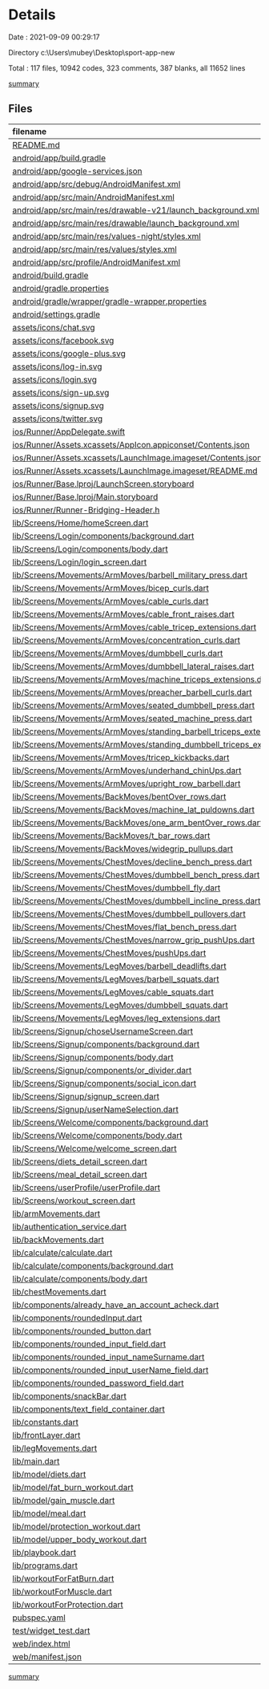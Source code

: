 # Details

Date : 2021-09-09 00:29:17

Directory c:\Users\mubey\Desktop\sport-app-new

Total : 117 files,  10942 codes, 323 comments, 387 blanks, all 11652 lines

[summary](results.md)

## Files
| filename | language | code | comment | blank | total |
| :--- | :--- | ---: | ---: | ---: | ---: |
| [README.md](/README.md) | Markdown | 10 | 0 | 7 | 17 |
| [android/app/build.gradle](/android/app/build.gradle) | Groovy | 51 | 3 | 14 | 68 |
| [android/app/google-services.json](/android/app/google-services.json) | JSON | 39 | 0 | 0 | 39 |
| [android/app/src/debug/AndroidManifest.xml](/android/app/src/debug/AndroidManifest.xml) | XML | 4 | 3 | 1 | 8 |
| [android/app/src/main/AndroidManifest.xml](/android/app/src/main/AndroidManifest.xml) | XML | 34 | 11 | 2 | 47 |
| [android/app/src/main/res/drawable-v21/launch_background.xml](/android/app/src/main/res/drawable-v21/launch_background.xml) | XML | 4 | 7 | 2 | 13 |
| [android/app/src/main/res/drawable/launch_background.xml](/android/app/src/main/res/drawable/launch_background.xml) | XML | 4 | 7 | 2 | 13 |
| [android/app/src/main/res/values-night/styles.xml](/android/app/src/main/res/values-night/styles.xml) | XML | 9 | 9 | 1 | 19 |
| [android/app/src/main/res/values/styles.xml](/android/app/src/main/res/values/styles.xml) | XML | 9 | 9 | 1 | 19 |
| [android/app/src/profile/AndroidManifest.xml](/android/app/src/profile/AndroidManifest.xml) | XML | 4 | 3 | 1 | 8 |
| [android/build.gradle](/android/build.gradle) | Groovy | 28 | 0 | 5 | 33 |
| [android/gradle.properties](/android/gradle.properties) | Properties | 3 | 0 | 1 | 4 |
| [android/gradle/wrapper/gradle-wrapper.properties](/android/gradle/wrapper/gradle-wrapper.properties) | Properties | 5 | 1 | 1 | 7 |
| [android/settings.gradle](/android/settings.gradle) | Groovy | 19 | 0 | 6 | 25 |
| [assets/icons/chat.svg](/assets/icons/chat.svg) | XML | 134 | 1 | 0 | 135 |
| [assets/icons/facebook.svg](/assets/icons/facebook.svg) | XML | 1 | 0 | 0 | 1 |
| [assets/icons/google-plus.svg](/assets/icons/google-plus.svg) | XML | 46 | 1 | 1 | 48 |
| [assets/icons/log-in.svg](/assets/icons/log-in.svg) | XML | 278 | 0 | 2 | 280 |
| [assets/icons/login.svg](/assets/icons/login.svg) | XML | 151 | 1 | 0 | 152 |
| [assets/icons/sign-up.svg](/assets/icons/sign-up.svg) | XML | 428 | 0 | 2 | 430 |
| [assets/icons/signup.svg](/assets/icons/signup.svg) | XML | 80 | 1 | 0 | 81 |
| [assets/icons/twitter.svg](/assets/icons/twitter.svg) | XML | 46 | 1 | 1 | 48 |
| [ios/Runner/AppDelegate.swift](/ios/Runner/AppDelegate.swift) | Swift | 12 | 0 | 2 | 14 |
| [ios/Runner/Assets.xcassets/AppIcon.appiconset/Contents.json](/ios/Runner/Assets.xcassets/AppIcon.appiconset/Contents.json) | JSON | 122 | 0 | 1 | 123 |
| [ios/Runner/Assets.xcassets/LaunchImage.imageset/Contents.json](/ios/Runner/Assets.xcassets/LaunchImage.imageset/Contents.json) | JSON | 23 | 0 | 1 | 24 |
| [ios/Runner/Assets.xcassets/LaunchImage.imageset/README.md](/ios/Runner/Assets.xcassets/LaunchImage.imageset/README.md) | Markdown | 3 | 0 | 2 | 5 |
| [ios/Runner/Base.lproj/LaunchScreen.storyboard](/ios/Runner/Base.lproj/LaunchScreen.storyboard) | XML | 36 | 1 | 1 | 38 |
| [ios/Runner/Base.lproj/Main.storyboard](/ios/Runner/Base.lproj/Main.storyboard) | XML | 25 | 1 | 1 | 27 |
| [ios/Runner/Runner-Bridging-Header.h](/ios/Runner/Runner-Bridging-Header.h) | C++ | 1 | 0 | 1 | 2 |
| [lib/Screens/Home/homeScreen.dart](/lib/Screens/Home/homeScreen.dart) | Dart | 122 | 5 | 4 | 131 |
| [lib/Screens/Login/components/background.dart](/lib/Screens/Login/components/background.dart) | Dart | 38 | 2 | 3 | 43 |
| [lib/Screens/Login/components/body.dart](/lib/Screens/Login/components/body.dart) | Dart | 113 | 60 | 7 | 180 |
| [lib/Screens/Login/login_screen.dart](/lib/Screens/Login/login_screen.dart) | Dart | 10 | 0 | 2 | 12 |
| [lib/Screens/Movements/ArmMoves/barbell_military_press.dart](/lib/Screens/Movements/ArmMoves/barbell_military_press.dart) | Dart | 82 | 0 | 2 | 84 |
| [lib/Screens/Movements/ArmMoves/bicep_curls.dart](/lib/Screens/Movements/ArmMoves/bicep_curls.dart) | Dart | 85 | 0 | 4 | 89 |
| [lib/Screens/Movements/ArmMoves/cable_curls.dart](/lib/Screens/Movements/ArmMoves/cable_curls.dart) | Dart | 86 | 0 | 3 | 89 |
| [lib/Screens/Movements/ArmMoves/cable_front_raises.dart](/lib/Screens/Movements/ArmMoves/cable_front_raises.dart) | Dart | 86 | 0 | 2 | 88 |
| [lib/Screens/Movements/ArmMoves/cable_tricep_extensions.dart](/lib/Screens/Movements/ArmMoves/cable_tricep_extensions.dart) | Dart | 93 | 0 | 8 | 101 |
| [lib/Screens/Movements/ArmMoves/concentration_curls.dart](/lib/Screens/Movements/ArmMoves/concentration_curls.dart) | Dart | 83 | 0 | 3 | 86 |
| [lib/Screens/Movements/ArmMoves/dumbbell_curls.dart](/lib/Screens/Movements/ArmMoves/dumbbell_curls.dart) | Dart | 84 | 0 | 3 | 87 |
| [lib/Screens/Movements/ArmMoves/dumbbell_lateral_raises.dart](/lib/Screens/Movements/ArmMoves/dumbbell_lateral_raises.dart) | Dart | 86 | 0 | 2 | 88 |
| [lib/Screens/Movements/ArmMoves/machine_triceps_extensions.dart](/lib/Screens/Movements/ArmMoves/machine_triceps_extensions.dart) | Dart | 87 | 0 | 7 | 94 |
| [lib/Screens/Movements/ArmMoves/preacher_barbell_curls.dart](/lib/Screens/Movements/ArmMoves/preacher_barbell_curls.dart) | Dart | 82 | 0 | 2 | 84 |
| [lib/Screens/Movements/ArmMoves/seated_dumbbell_press.dart](/lib/Screens/Movements/ArmMoves/seated_dumbbell_press.dart) | Dart | 88 | 0 | 2 | 90 |
| [lib/Screens/Movements/ArmMoves/seated_machine_press.dart](/lib/Screens/Movements/ArmMoves/seated_machine_press.dart) | Dart | 85 | 0 | 5 | 90 |
| [lib/Screens/Movements/ArmMoves/standing_barbell_triceps_extension.dart](/lib/Screens/Movements/ArmMoves/standing_barbell_triceps_extension.dart) | Dart | 82 | 0 | 2 | 84 |
| [lib/Screens/Movements/ArmMoves/standing_dumbbell_triceps_extension.dart](/lib/Screens/Movements/ArmMoves/standing_dumbbell_triceps_extension.dart) | Dart | 83 | 0 | 2 | 85 |
| [lib/Screens/Movements/ArmMoves/tricep_kickbacks.dart](/lib/Screens/Movements/ArmMoves/tricep_kickbacks.dart) | Dart | 88 | 0 | 2 | 90 |
| [lib/Screens/Movements/ArmMoves/underhand_chinUps.dart](/lib/Screens/Movements/ArmMoves/underhand_chinUps.dart) | Dart | 82 | 0 | 2 | 84 |
| [lib/Screens/Movements/ArmMoves/upright_row_barbell.dart](/lib/Screens/Movements/ArmMoves/upright_row_barbell.dart) | Dart | 86 | 0 | 3 | 89 |
| [lib/Screens/Movements/BackMoves/bentOver_rows.dart](/lib/Screens/Movements/BackMoves/bentOver_rows.dart) | Dart | 84 | 0 | 2 | 86 |
| [lib/Screens/Movements/BackMoves/machine_lat_puldowns.dart](/lib/Screens/Movements/BackMoves/machine_lat_puldowns.dart) | Dart | 86 | 0 | 2 | 88 |
| [lib/Screens/Movements/BackMoves/one_arm_bentOver_rows.dart](/lib/Screens/Movements/BackMoves/one_arm_bentOver_rows.dart) | Dart | 83 | 0 | 3 | 86 |
| [lib/Screens/Movements/BackMoves/t_bar_rows.dart](/lib/Screens/Movements/BackMoves/t_bar_rows.dart) | Dart | 82 | 0 | 2 | 84 |
| [lib/Screens/Movements/BackMoves/widegrip_pullups.dart](/lib/Screens/Movements/BackMoves/widegrip_pullups.dart) | Dart | 85 | 0 | 2 | 87 |
| [lib/Screens/Movements/ChestMoves/decline_bench_press.dart](/lib/Screens/Movements/ChestMoves/decline_bench_press.dart) | Dart | 87 | 0 | 2 | 89 |
| [lib/Screens/Movements/ChestMoves/dumbbell_bench_press.dart](/lib/Screens/Movements/ChestMoves/dumbbell_bench_press.dart) | Dart | 86 | 0 | 2 | 88 |
| [lib/Screens/Movements/ChestMoves/dumbbell_fly.dart](/lib/Screens/Movements/ChestMoves/dumbbell_fly.dart) | Dart | 86 | 0 | 2 | 88 |
| [lib/Screens/Movements/ChestMoves/dumbbell_incline_press.dart](/lib/Screens/Movements/ChestMoves/dumbbell_incline_press.dart) | Dart | 90 | 0 | 2 | 92 |
| [lib/Screens/Movements/ChestMoves/dumbbell_pullovers.dart](/lib/Screens/Movements/ChestMoves/dumbbell_pullovers.dart) | Dart | 84 | 0 | 2 | 86 |
| [lib/Screens/Movements/ChestMoves/flat_bench_press.dart](/lib/Screens/Movements/ChestMoves/flat_bench_press.dart) | Dart | 85 | 0 | 2 | 87 |
| [lib/Screens/Movements/ChestMoves/narrow_grip_pushUps.dart](/lib/Screens/Movements/ChestMoves/narrow_grip_pushUps.dart) | Dart | 85 | 0 | 2 | 87 |
| [lib/Screens/Movements/ChestMoves/pushUps.dart](/lib/Screens/Movements/ChestMoves/pushUps.dart) | Dart | 88 | 0 | 7 | 95 |
| [lib/Screens/Movements/LegMoves/barbell_deadlifts.dart](/lib/Screens/Movements/LegMoves/barbell_deadlifts.dart) | Dart | 83 | 0 | 3 | 86 |
| [lib/Screens/Movements/LegMoves/barbell_squats.dart](/lib/Screens/Movements/LegMoves/barbell_squats.dart) | Dart | 87 | 0 | 5 | 92 |
| [lib/Screens/Movements/LegMoves/cable_squats.dart](/lib/Screens/Movements/LegMoves/cable_squats.dart) | Dart | 82 | 0 | 2 | 84 |
| [lib/Screens/Movements/LegMoves/dumbbell_squats.dart](/lib/Screens/Movements/LegMoves/dumbbell_squats.dart) | Dart | 85 | 0 | 2 | 87 |
| [lib/Screens/Movements/LegMoves/leg_extensions.dart](/lib/Screens/Movements/LegMoves/leg_extensions.dart) | Dart | 86 | 0 | 4 | 90 |
| [lib/Screens/Signup/choseUsernameScreen.dart](/lib/Screens/Signup/choseUsernameScreen.dart) | Dart | 91 | 36 | 6 | 133 |
| [lib/Screens/Signup/components/background.dart](/lib/Screens/Signup/components/background.dart) | Dart | 38 | 3 | 3 | 44 |
| [lib/Screens/Signup/components/body.dart](/lib/Screens/Signup/components/body.dart) | Dart | 117 | 24 | 6 | 147 |
| [lib/Screens/Signup/components/or_divider.dart](/lib/Screens/Signup/components/or_divider.dart) | Dart | 36 | 0 | 3 | 39 |
| [lib/Screens/Signup/components/social_icon.dart](/lib/Screens/Signup/components/social_icon.dart) | Dart | 34 | 0 | 3 | 37 |
| [lib/Screens/Signup/signup_screen.dart](/lib/Screens/Signup/signup_screen.dart) | Dart | 10 | 0 | 2 | 12 |
| [lib/Screens/Signup/userNameSelection.dart](/lib/Screens/Signup/userNameSelection.dart) | Dart | 14 | 0 | 2 | 16 |
| [lib/Screens/Welcome/components/background.dart](/lib/Screens/Welcome/components/background.dart) | Dart | 38 | 2 | 3 | 43 |
| [lib/Screens/Welcome/components/body.dart](/lib/Screens/Welcome/components/body.dart) | Dart | 58 | 8 | 2 | 68 |
| [lib/Screens/Welcome/welcome_screen.dart](/lib/Screens/Welcome/welcome_screen.dart) | Dart | 10 | 0 | 2 | 12 |
| [lib/Screens/diets_detail_screen.dart](/lib/Screens/diets_detail_screen.dart) | Dart | 110 | 0 | 4 | 114 |
| [lib/Screens/meal_detail_screen.dart](/lib/Screens/meal_detail_screen.dart) | Dart | 169 | 1 | 4 | 174 |
| [lib/Screens/userProfile/userProfile.dart](/lib/Screens/userProfile/userProfile.dart) | Dart | 212 | 9 | 20 | 241 |
| [lib/Screens/workout_screen.dart](/lib/Screens/workout_screen.dart) | Dart | 147 | 1 | 3 | 151 |
| [lib/armMovements.dart](/lib/armMovements.dart) | Dart | 939 | 0 | 2 | 941 |
| [lib/authentication_service.dart](/lib/authentication_service.dart) | Dart | 131 | 20 | 15 | 166 |
| [lib/backMovements.dart](/lib/backMovements.dart) | Dart | 302 | 0 | 2 | 304 |
| [lib/calculate/calculate.dart](/lib/calculate/calculate.dart) | Dart | 10 | 0 | 2 | 12 |
| [lib/calculate/components/background.dart](/lib/calculate/components/background.dart) | Dart | 38 | 3 | 3 | 44 |
| [lib/calculate/components/body.dart](/lib/calculate/components/body.dart) | Dart | 209 | 18 | 15 | 242 |
| [lib/chestMovements.dart](/lib/chestMovements.dart) | Dart | 460 | 0 | 2 | 462 |
| [lib/components/already_have_an_account_acheck.dart](/lib/components/already_have_an_account_acheck.dart) | Dart | 33 | 0 | 3 | 36 |
| [lib/components/roundedInput.dart](/lib/components/roundedInput.dart) | Dart | 25 | 0 | 4 | 29 |
| [lib/components/rounded_button.dart](/lib/components/rounded_button.dart) | Dart | 34 | 0 | 3 | 37 |
| [lib/components/rounded_input_field.dart](/lib/components/rounded_input_field.dart) | Dart | 31 | 0 | 3 | 34 |
| [lib/components/rounded_input_nameSurname.dart](/lib/components/rounded_input_nameSurname.dart) | Dart | 31 | 0 | 3 | 34 |
| [lib/components/rounded_input_userName_field.dart](/lib/components/rounded_input_userName_field.dart) | Dart | 31 | 0 | 3 | 34 |
| [lib/components/rounded_password_field.dart](/lib/components/rounded_password_field.dart) | Dart | 45 | 0 | 5 | 50 |
| [lib/components/snackBar.dart](/lib/components/snackBar.dart) | Dart | 49 | 0 | 5 | 54 |
| [lib/components/text_field_container.dart](/lib/components/text_field_container.dart) | Dart | 23 | 0 | 3 | 26 |
| [lib/constants.dart](/lib/constants.dart) | Dart | 3 | 1 | 2 | 6 |
| [lib/frontLayer.dart](/lib/frontLayer.dart) | Dart | 337 | 3 | 10 | 350 |
| [lib/legMovements.dart](/lib/legMovements.dart) | Dart | 300 | 0 | 2 | 302 |
| [lib/main.dart](/lib/main.dart) | Dart | 24 | 1 | 3 | 28 |
| [lib/model/diets.dart](/lib/model/diets.dart) | Dart | 154 | 0 | 3 | 157 |
| [lib/model/fat_burn_workout.dart](/lib/model/fat_burn_workout.dart) | Dart | 119 | 0 | 3 | 122 |
| [lib/model/gain_muscle.dart](/lib/model/gain_muscle.dart) | Dart | 180 | 0 | 3 | 183 |
| [lib/model/meal.dart](/lib/model/meal.dart) | Dart | 69 | 0 | 3 | 72 |
| [lib/model/protection_workout.dart](/lib/model/protection_workout.dart) | Dart | 68 | 0 | 3 | 71 |
| [lib/model/upper_body_workout.dart](/lib/model/upper_body_workout.dart) | Dart | 74 | 0 | 3 | 77 |
| [lib/playbook.dart](/lib/playbook.dart) | Dart | 319 | 0 | 3 | 322 |
| [lib/programs.dart](/lib/programs.dart) | Dart | 451 | 0 | 3 | 454 |
| [lib/workoutForFatBurn.dart](/lib/workoutForFatBurn.dart) | Dart | 131 | 1 | 3 | 135 |
| [lib/workoutForMuscle.dart](/lib/workoutForMuscle.dart) | Dart | 131 | 1 | 3 | 135 |
| [lib/workoutForProtection.dart](/lib/workoutForProtection.dart) | Dart | 131 | 1 | 3 | 135 |
| [pubspec.yaml](/pubspec.yaml) | YAML | 39 | 38 | 11 | 88 |
| [test/widget_test.dart](/test/widget_test.dart) | Dart | 14 | 10 | 7 | 31 |
| [web/index.html](/web/index.html) | HTML | 26 | 15 | 5 | 46 |
| [web/manifest.json](/web/manifest.json) | JSON | 23 | 0 | 1 | 24 |

[summary](results.md)